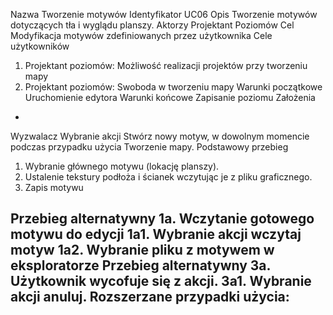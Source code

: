 Nazwa
Tworzenie motywów
Identyfikator
UC06
Opis
Tworzenie motywów dotyczących tła i wyglądu planszy.
Aktorzy
Projektant Poziomów
Cel
Modyfikacja motywów zdefiniowanych przez użytkownika
Cele użytkowników
1.	Projektant poziomów: Możliwość realizacji projektów przy tworzeniu mapy
2.	Projektant poziomów: Swoboda w tworzeniu mapy 
Warunki początkowe
Uruchomienie edytora
 Warunki końcowe
Zapisanie poziomu
Założenia
-
Wyzwalacz
Wybranie akcji Stwórz nowy motyw, w dowolnym momencie podczas przypadku użycia Tworzenie mapy.
Podstawowy przebieg
1.	Wybranie głównego motywu (lokację planszy).
2.	Ustalenie tekstury podłoża i ścianek wczytując je z pliku graficznego.
3.	Zapis motywu

Przebieg alternatywny
1a.	Wczytanie gotowego motywu do edycji
1a1.	Wybranie akcji wczytaj motyw
1a2.	Wybranie pliku z motywem w eksploratorze
Przebieg alternatywny
3a.	Użytkownik wycofuje się z akcji.
3a1.	Wybranie akcji anuluj.
Rozszerzane przypadki użycia:
-



